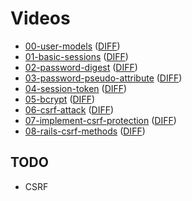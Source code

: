 # Videos

- [00-user-models](https://vimeo.com/93097977)
  ([DIFF](https://github.com/appacademy/AuthVideoDemo/compare/init-commit...00-user-models))
- [01-basic-sessions](https://vimeo.com/93097978)
  ([DIFF](https://github.com/appacademy/AuthVideoDemo/compare/00-user-models...01-basic-sessions))
- [02-password-digest](https://vimeo.com/93097979)
  ([DIFF](https://github.com/appacademy/AuthVideoDemo/compare/01-basic-sessions...02-password-digest))
- [03-password-pseudo-attribute](https://vimeo.com/93100190)
  ([DIFF](https://github.com/appacademy/AuthVideoDemo/compare/02-password-digest...03-password-pseudo-attribute))
- [04-session-token](https://vimeo.com/93101442)
  ([DIFF](https://github.com/appacademy/AuthVideoDemo/compare/03-password-pseudo-attribute...04-session-token))
- [05-bcrypt](https://vimeo.com/93104232)
  ([DIFF](https://github.com/appacademy/AuthVideoDemo/compare/04-session-token...05-bcrypt))
- [06-csrf-attack](https://vimeo.com/93114286)
  ([DIFF](https://github.com/appacademy/AuthVideoDemo/compare/05-bcrypt...06-csrf-attack))
- [07-implement-csrf-protection](https://vimeo.com/93114288)
  ([DIFF](https://github.com/appacademy/AuthVideoDemo/compare/06-csrf-attack...07-implement-csrf-protection))
- [08-rails-csrf-methods](https://vimeo.com/93114287)
  ([DIFF](https://github.com/appacademy/AuthVideoDemo/compare/07-implement-csrf-protection...08-rails-csrf-methods))

## TODO

- CSRF
